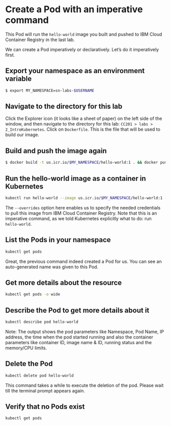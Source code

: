 # Create a Pod with an imperative command

This Pod will run the `hello-world` image you built and pushed to IBM Cloud Container Registry in the last lab. 

We can create a Pod imperatively or declaratively. Let’s do it imperatively first.

## Export your namespace as an environment variable

```sh
$ export MY_NAMESPACE=sn-labs-$USERNAME
```

## Navigate to the directory for this lab

Click the Explorer icon (it looks like a sheet of paper) on the left side of the window, and then navigate to the directory for this lab: `CC201 > labs > 2_IntroKubernetes`. Click on `Dockerfile`. This is the file that will be used to build our image.

## Build and push the image again

```sh
$ docker build -t us.icr.io/$MY_NAMESPACE/hello-world:1 . && docker push us.icr.io/$MY_NAMESPACE/hello-world:1
```

## Run the hello-world image as a container in Kubernetes

```sh
kubectl run hello-world --image us.icr.io/$MY_NAMESPACE/hello-world:1 --overrides='{"spec":{"template":{"spec":{"imagePullSecrets":[{"name":"icr"}]}}}}'
```

The `--overrides` option here enables us to specify the needed credentials to pull this image from IBM Cloud Container Registry. Note that this is an imperative command, as we told Kubernetes explicitly what to do: run `hello-world`.

## List the Pods in your namespace

```sh
kubectl get pods
```

Great, the previous command indeed created a Pod for us. You can see an auto-generated name was given to this Pod.

## Get more details about the resource

```sh
kubectl get pods -o wide
```

## Describe the Pod to get more details about it

```sh
kubectl describe pod hello-world
```

Note: The output shows the pod parameters like Namespace, Pod Name, IP address, the time when the pod started running and also the container parameters like container ID, image name & ID, running status and the memory/CPU limits.

## Delete the Pod

```sh
kubectl delete pod hello-world
```

This command takes a while to execute the deletion of the pod. Please wait till the terminal prompt appears again.

## Verify that no Pods exist

```sh
kubectl get pods
```